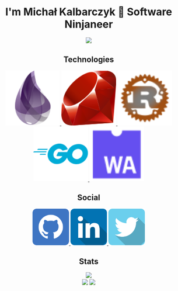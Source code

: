 <h1 align="center">I'm Michał Kalbarczyk  🥷 Software Ninjaneer</h1>
<p align="center">
    <a href="https://puddleofcode.com">
        <img src="https://puddleofcode.com/assets/images/logo.png" height="100"/>
    </a>
</p>
<h2 align="center">Technologies</h2>
<p align="center">
    <a href="https://github.com/fazibear?tab=repositories&language=elixir">
        <img src="https://raw.githubusercontent.com/fazibear/fazibear/master/icons/elixir.svg" width="150"/>
    </a>
    <a href="https://github.com/fazibear?tab=repositories&language=ruby">
        <img src="https://raw.githubusercontent.com/fazibear/fazibear/master/icons/ruby.svg" width="150"/>
    </a>
    <a href="https://github.com/fazibear?tab=repositories&language=rust">
        <img src="https://raw.githubusercontent.com/fazibear/fazibear/master/icons/rust.svg" width="150"/>
    </a>
    <a href="https://github.com/fazibear?tab=repositories&language=go">
        <img src="https://raw.githubusercontent.com/fazibear/fazibear/master/icons/go.svg" width="150"/>
    </a>
    <a href="https://github.com/fazibear?tab=repositories&language=wasm">
        <img src="https://raw.githubusercontent.com/fazibear/fazibear/master/icons/wasm.svg" width="150"/>
    </a>
</p>

<h2 align="center">Social</h2>
<p align="center">
    <a href="https://github.com/fazibear">
        <img src="https://raw.githubusercontent.com/fazibear/fazibear/master/icons/github.svg" width="100"/>
    </a>
    <a href="https://linkedin.com/in/fazibear">
        <img src="https://raw.githubusercontent.com/fazibear/fazibear/master/icons/linkedin.svg" width="100"/>
    </a>
    <a href="https://twitter.com/fazibear">
        <img src="https://raw.githubusercontent.com/fazibear/fazibear/master/icons/twitter.svg" width="100"/>
    </a>
</p>

<h2 align="center">Stats</h2>
<p align="center">
  <img src="https://github-readme-stats.vercel.app/api?username=fazibear&show_icons=true&theme=transparent&hide_border=true&hide_title=true&include_all_commits=true"/> 
  <br/>
  <img src="https://github-readme-stats.vercel.app/api/top-langs/?username=fazibear&langs_count=20&layout=compact&theme=transparent&hide_border=true&hide_title=true"/>
<img src="https://github-readme-stats.vercel.app/api/wakatime?username=fazibear&theme=transparent&hide_border=true&hide_title=true&langs_count=20&layout=compact&hide=HTTP,Other"/>
</p>

<!--
**fazibear/.github** is a ✨ _special_ ✨ repository because its `README.md` (this file) appears on your GitHub profile.

Here are some ideas to get you started:

- 🔭 I’m currently working on ...
- 🌱 I’m currently learning ...
- 👯 I’m looking to collaborate on ...
- 🤔 I’m looking for help with ...
- 💬 Ask me about ...
- 📫 How to reach me: ...
- 😄 Pronouns: ...
- ⚡ Fun fact: ...
-->
